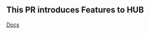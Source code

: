 ## This PR introduces Features to HUB

[Docs](https://github.com/DT9Media/dt9-react-features/tree/master/docs)
